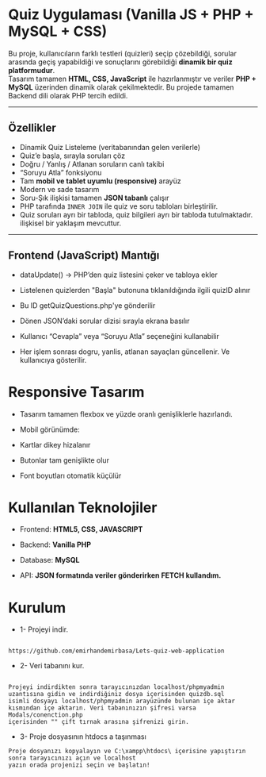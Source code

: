 # Quiz Uygulaması (Vanilla JS + PHP + MySQL + CSS)

Bu proje, kullanıcıların farklı testleri (quizleri) seçip çözebildiği, sorular arasında geçiş yapabildiği ve sonuçlarını görebildiği **dinamik bir quiz platformudur**.  
Tasarım tamamen **HTML, CSS, JavaScript** ile hazırlanmıştır ve veriler **PHP + MySQL** üzerinden dinamik olarak çekilmektedir.
Bu projede tamamen Backend dili olarak PHP tercih edildi.

---

## Özellikler

- Dinamik Quiz Listeleme (veritabanından gelen verilerle)
- Quiz’e başla, sırayla soruları çöz
- Doğru / Yanlış / Atlanan soruların canlı takibi
- “Soruyu Atla” fonksiyonu
- Tam **mobil ve tablet uyumlu (responsive)** arayüz
- Modern ve sade tasarım 
- Soru-Şık ilişkisi tamamen **JSON tabanlı** çalışır
- PHP tarafında `INNER JOIN` ile quiz ve soru tabloları birleştirilir.
- Quiz soruları ayrı bir tabloda, quiz bilgileri ayrı bir tabloda tutulmaktadır. ilişkisel bir yaklaşım mevcuttur.

---



## Frontend (JavaScript) Mantığı

- dataUpdate() → PHP’den quiz listesini çeker ve tabloya ekler

- Listelenen quizlerden "Başla" butonuna tıklanıldığında ilgili quizID alınır

- Bu ID getQuizQuestions.php'ye gönderilir

- Dönen JSON’daki sorular dizisi sırayla ekrana basılır

- Kullanıcı “Cevapla” veya “Soruyu Atla” seçeneğini kullanabilir

- Her işlem sonrası dogru, yanlis, atlanan sayaçları güncellenir. Ve kullanıcıya gösterilir.

# Responsive Tasarım

- Tasarım tamamen flexbox ve yüzde oranlı genişliklerle hazırlandı.
- Mobil görünümde:

- Kartlar dikey hizalanır

- Butonlar tam genişlikte olur

- Font boyutları otomatik küçülür

# Kullanılan Teknolojiler

- Frontend: **HTML5, CSS, JAVASCRIPT**

- Backend: **Vanilla PHP**

- Database: **MySQL**

- API: **JSON formatında veriler gönderirken FETCH kullandım.**


# Kurulum

- 1- Projeyi indir.
```

https://github.com/emirhandemirbasa/Lets-quiz-web-application

```
- 2- Veri tabanını kur.
```

Projeyi indirdikten sonra tarayıcınızdan localhost/phpmyadmin uzantısına gidin ve indirdiğiniz dosya içerisinden quizdb.sql
isimli dosyayı localhost/phpmyadmin arayüzünde bulunan içe aktar kısmından içe aktarın. Veri tabanınızın şifresi varsa Modals/conenction.php
içerisinden "" çift tırnak arasına şifrenizi girin.

```

- 3- Proje dosyasının htdocs a taşınması
```
Proje dosyanızı kopyalayın ve C:\xampp\htdocs\ içerisine yapıştırın sonra tarayıcınızı açın ve localhost 
yazın orada projenizi seçin ve başlatın!


```